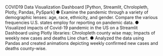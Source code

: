 COVID19 Data Visualization Dashboard [Python, Streamlit, Chrolopleth, Plotly, Pandas, PySpark]
● Examine the pandemic through a variety of demographic lenses: age, race, ethnicity, and gender. Compare the various
frequencies U.S. states employ for reporting on pandemic data.
● Visualized impacts of Covid-19 pandemic in the US on a Streamlit Dashboard using Plotly libraries: Chrolopleth county wise map; Impacts of weekly new cases and deaths Line chart.
● Analyzed the data using Pandas and created animations depicting weekly confirmed new cases and deaths county-wise.

